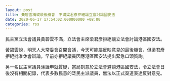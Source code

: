 ```yaml
---
layout: post
title: 黃碧雲稱或最後機會　不滿梁君彥拒絕讓立會討論國安法
date: 2020-06-17 17:54:02.000000000 +08:00
categories: rss
---
```


民主黨立法會議員黃碧雲不滿，立法會主席梁君彥拒絕讓立法會討論港區國安法。

黃碧雲說，明天人大常委會召開會議，今天可能屬反映意見的最後機會，但梁君彥拒絕批准休會辯論，早前亦拒絕議員因應港區國安法提出緊急口頭質詢。

另一名民主黨議員涂謹申就質疑，當局刻意於立法會避談港區國安法，令立法會日後沒有相關紀錄，代表多數民意的泛民主派議員，無法以正式渠道表達反對意見。
